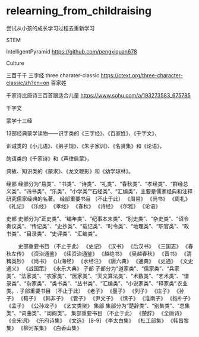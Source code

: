 # relearning_from_childraising
尝试从小孩的成长学习过程去重新学习


STEM

IntelligentPyramid
https://github.com/pengxiquan678


Culture

三百千千
三字经
three charater-classic
https://ctext.org/three-character-classic/zh?en=on
百家姓

千家诗比唐诗三百首跟适合儿童
https://www.sohu.com/a/193273583_675785

千字文

蒙学十三经

13部经典蒙学读物——识字类的《三字经》、《百家姓》、《千字文》，

训诫类的《小儿语》、《弟子规》、《朱子家训》、《名贤集》和《论语》，

韵语类的《千家诗》和《声律启蒙》，

典故、知识类的《蒙求》、《龙文鞭影》和《幼学琼林》。


经部
经部分为“易类”、“书类”、“诗类”、“礼类”、“春秋类”、“孝经类”、“群经总义类”、“四书类”、“乐类”、“小学类”“石经类”、“汇编类”，主要是儒家经典和注释研究儒家经典的名著。
经部重要书目
（不止于此）
《周易》	《尚书》	《周礼》	《礼记》	《乐经》
《孝经》	《春秋》	《诗经》	《尔雅》	《论语》

史部
史部分为“正史类”、“编年类”、“纪事本末类”、“别史类”、“杂史类”、“诏令奏议类”、“传记类”、“史抄类”、“载记类”、“时令类”、“地理类”、“职官类”、“政书类”、“目录类”、“史评类”、“汇编类”。

　　
史部重要书目
（不止于此）
《史记》	《汉书》	《后汉书》	《三国志》	《春秋左传》
《资治通鉴》	《续资治通鉴》	《越绝书》	《吴越春秋》	《晋书》
《清稗类钞》	《尚书》	《山海经》	《水经注》	《唐六典》
《通典》	《史通》	《文史通义》	《战国策》	《永乐大典》
子部
子部分为“道家类”、“儒家类”、“兵家类”、“法家类”、“农家类”、“医家类”、“天文算法类”、“术数类”、“艺术类”、“谱录类”、“杂家类”、“类书类”、“丛书类”、“汇编类”、“小说家类”、“释家类”.农业类。.
子部重要书目
（不止于此）
《老子》	《墨子》	《列子》	《庄子》	《孙子》
《荀子》	《韩非子》	《管子》	《尹文子》	《慎子》
《淮南子》	《抱朴子》	《孟子》	《公孙龙子》	《艺文类聚》
集部
集部分为“楚辞类”、“别集类”、“总集类”、“词曲类”、“闺阁类”。
集部重要书目
（不止于此）
《楚辞》	《全唐诗》	《全宋词》	《乐府诗集》	《文选》 [8-9] 
《李太白集》	《杜工部集》	《韩昌黎集》	《柳河东集》	《白香山集》

